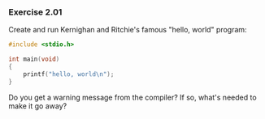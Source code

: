 ### Exercise 2.01
Create and run Kernighan and Ritchie's famous "hello, world" program:
```c
#include <stdio.h>

int main(void)
{
    printf("hello, world\n");
}
```
Do you get a warning message from the compiler? If so, what's needed to make it
go away?

<!---
### Solution
Compiling the program produced no errors using gcc version 7.2.0. Here is the
complete output of run commands:
```
$ gcc 1.c -o 1 -Wall -W -pedantic -std=c99
(no output, no warnings or errors)

$ gcc 1.c -o 1 -Wall -W -pedantic -std=c89
1.c: in function 'main':
1.c:5:1: warning: control reaches end of non-void function [-Wreturn-type]
 }
 ^
```
This warning can be fixed by amending `return 0;` to the program (see `1b.c`):
```
$ gcc 1b.c -o 1b -Wall -W -pedantic -std=c89
(no output, no warnings or errors)
```
-->

